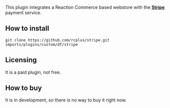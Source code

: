 This plugin integrates a Reaction Commerce based webstore with the **[Stripe](https://stripe.com/)** payment service.

## How to install
```
git clone https://github.com/rcplus/stripe.git imports/plugins/custom/df/stripe
```

## Licensing
It is a paid plugin, not free.

## How to buy
It is in development, so there is no way to buy it right now.